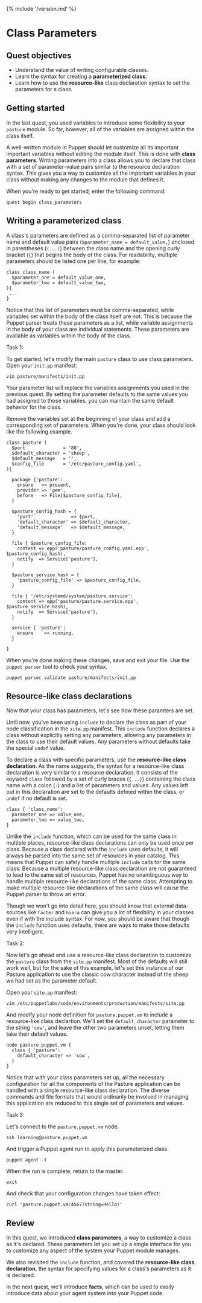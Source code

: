 {% include '/version.md' %}

# Class Parameters

## Quest objectives

- Understand the value of writing configurable classes.
- Learn the syntax for creating a **parameterized class.**
- Learn how to use the **resource-like** class declaration syntax to set the
  parameters for a class.

## Getting started

In the last quest, you used variables to introduce some flexibility to your
`pasture` module. So far, however, all of the variables are assigned within the
class itself.

A well-written module in Puppet should let customize all its important
important variables without editing the module itself. This is done with
**class parameters**. Writing parameters into a class allows you to declare
that class with a set of parameter-value pairs similar to the resource
declaration syntax. This gives you a way to customize all the important
variables in your class without making any changes to the module that defines
it. 

When you're ready to get started, enter the following command:

    quest begin class_parameters

## Writing a parameterized class

A class's parameters are defined as a comma-separated list of parameter name
and default value pairs (`$parameter_name = default_value,`) enclosed in
parentheses (`(...)`) between the class name and the opening curly bracket
(`{`) that begins the body of the class. For readability, multiple parameters
should be listed one per line, for example:

```puppet
class class_name (
  $parameter_one = default_value_one,
  $parameter_two = default_value_two,
){
 ...
}
```

Notice that this list of parameters must be comma-separated, while variables
set within the body of the class itself are not. This is because the Puppet
parser treats these parameters as a list, while variable assignments in the
body of your class are individual statements. These parameters are available as
variables within the body of the class.

<div class = "lvm-task-number"><p>Task 1:</p></div>

To get started, let's modify the main `pasture` class to use class parameters.
Open your `init.pp` manifest:

    vim pasture/manifests/init.pp

Your parameter list will replace the variables assignments you used in the
previous quest. By setting the parameter defaults to the same values you had
assigned to those variables, you can maintain the same default behavior for the
class.

Remove the variables set at the beginning of your class and add a corresponding
set of parameters. When you're done, your class should look like the following
example.

```puppet
class pasture (
  $port              = '80',
  $default_character = 'sheep',
  $default_message   = '',
  $config_file       = '/etc/pasture_config.yaml',
){

  package {'pasture':
    ensure   => present,
    provider => 'gem',
    before   => File[$pasture_config_file],
  }

  $pasture_config_hash = {
    'port'              => $port,
    'default_character' => $default_character,
    'default_message'   => $default_message,
  }

  file { $pasture_config_file:
    content => epp('pasture/pasture_config.yaml.epp', $pasture_config_hash),
    notify  => Service['pasture'],
  }

  $pasture_service_hash = {
    'pasture_config_file' => $pasture_config_file,
  }

  file { '/etc/systemd/system/pasture.service':
    content => epp('pasture/pasture.service.epp', $pasture_service_hash),
    notify  => Service['pasture'],
  }

  service { 'pasture':
    ensure    => running.
  }

}
```

When you're done making these changes, save and exit your file. Use the
`puppet parser` tool to check your syntax.

    puppet parser validate pasture/manifests/init.pp

## Resource-like class declarations

Now that your class has parameters, let's see how these paramters are set.

Until now, you've been using `include` to declare the class as part of your
node classification in the `site.pp` manifest. This `include` function declares
a class without explicitly setting any parameters, allowing any parameters in
the class to use their default values. Any parameters without defaults take the
special `undef` value.

To declare a class with specific parameters, use the **resource-like class
declaration**.  As the name suggests, the syntax for a resource-like class
declaration is very similar to a resource declaration. It consists of the
keyword `class` followed by a set of curly braces (`{...}`) containing the
class name with a colon (`:`) and a list of parameters and values. Any values
left out in this declaration are set to the defaults defined within the class,
or `undef` if no default is set.

```puppet
class { 'class_name':
  parameter_one => value_one,
  parameter_two => value_two,
}
```

Unlike the `include` function, which can be used for the same class in multiple
places, resource-like class declarations can only be used once per class.
Because a class declared with the `include` uses defaults, it will always be
parsed into the same set of resources in your catalog. This means that Puppet
can safely handle multiple `include` calls for the same class. Because a
multiple resource-like class declaration are not guaranteed to lead to the same
set of resources, Puppet has no unambiguous way to handle multiple
resource-like declarations of the same class. Attempting to make multiple
resource-like declarations of the same class will cause the Puppet parser to
throw an error.

Though we won't go into detail here, you should know that external data-sources
like `facter` and `hiera` can give you a lot of flexibility in your classes
even if with the include syntax. For now, you should be aware that though the
`include` function uses defaults, there are ways to make those defaults very
intelligent.

<div class = "lvm-task-number"><p>Task 2:</p></div>

Now let's go ahead and use a resource-like class declaration to customize the
`pasture` class from the `site.pp` manifest. Most of the defaults will still
work well, but for the sake of this example, let's set this instance of our
Pasture application to use the classic cow character instead of the sheep we
had set as the parameter default.

Open your `site.pp` manifest:

    vim /etc/puppetlabs/code/environments/production/manifests/site.pp

And modify your node definition for `pasture.puppet.vm` to include a
resource-like class declartion. We'll set the `default_character` parameter
to the string `'cow'`, and leave the other two parameters unset, letting them
take their default values.

```puppet
node pasture.puppet.vm {
  class { 'pasture':
    default_character => 'cow',
  }
}
```

Notice that with your class parameters set up, all the necessary configuration
for all the components of the Pasture application can be handled with a single
resource-like class declaration. The diverse commands and file formats that
would ordinarily be involved in managing this application are reduced to this
single set of parameters and values.

<div class = "lvm-task-number"><p>Task 3:</p></div>

Let's connect to the `pasture.puppet.vm` node.

    ssh learning@pasture.puppet.vm

And trigger a Puppet agent run to apply this parameterized class.

    puppet agent -t

When the run is complete, return to the master.

    exit

And check that your configuration changes have taken effect:

    curl 'pasture.puppet.vm:4567?string=Hello!'

## Review

In this quest, we introduced **class parameters**, a way to customize a class
as it's declared. These parameters let you set up a single interface for you
to customize any aspect of the system your Puppet module manages.

We also revisited the `include` function, and covered the **resource-like class
declaration**, the syntax for specifying values for a class's parameters as it
is declared.

In the next quest, we'll introduce **facts**, which can be used to easily
introduce data about your agent system into your Puppet code.
